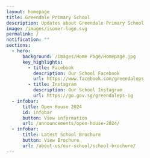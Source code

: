 ```yaml
---
layout: homepage
title: Greendale Primary School
description: Updates about Greendale Primary School
image: /images/isomer-logo.svg
permalink: /
notification: ""
sections:
  - hero:
      background: /images/Home Page/Homepage.jpg
      key_highlights:
        - title: Facebook
          description: Our School Facebook
          url: https://www.facebook.com/greendaleps
        - title: Instagram
          description: Our School Instagram
          url: https://go.gov.sg/greendaleps-ig
  - infobar:
      title: Open House 2024
      id: infobar
      button: View information
      url: /announcements/open-house-2024/
  - infobar:
      title: Latest School Brochure
      button: View Brochure
      url: /about-us/our-school/school-brochure/
---
```

